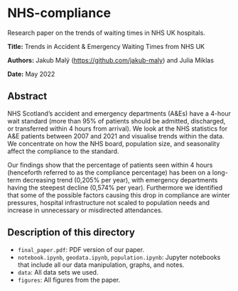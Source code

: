 # NHS-compliance
 Research paper on the trends of waiting times in NHS UK hospitals.

**Title:** Trends in Accident & Emergency Waiting Times from NHS UK

**Authors:** Jakub Malý (https://github.com/jakub-maly) and Julia Miklas

**Date:** May 2022

## Abstract

NHS Scotland’s accident and emergency departments (A&Es) have a 4-hour wait standard (more than 95% of patients should be admitted, discharged, or transferred within 4 hours from arrival). We look at the NHS statistics for A&E patients between 2007 and 2021 and visualise trends within the data. We concentrate on how the NHS board, population size, and seasonality affect the compliance to the standard.

Our findings show that the percentage of patients seen within 4 hours (henceforth referred to as the compliance percentage) has been on a long-term decreasing trend (0,205% per year), with emergency departments having the steepest decline (0,574% per year). Furthermore we identified that some of the possible factors causing this drop in compliance are winter pressures, hospital infrastructure not scaled to population needs and increase in unnecessary or misdirected attendances.

## Description of this directory

- `final_paper.pdf`: PDF version of our paper.
- `notebook.ipynb`, `geodata.ipynb`, `population.ipynb`: Jupyter notebooks that include all our data manipulation, graphs, and notes.
- `data`: All data sets we used.
- `figures`: All figures from the paper.
